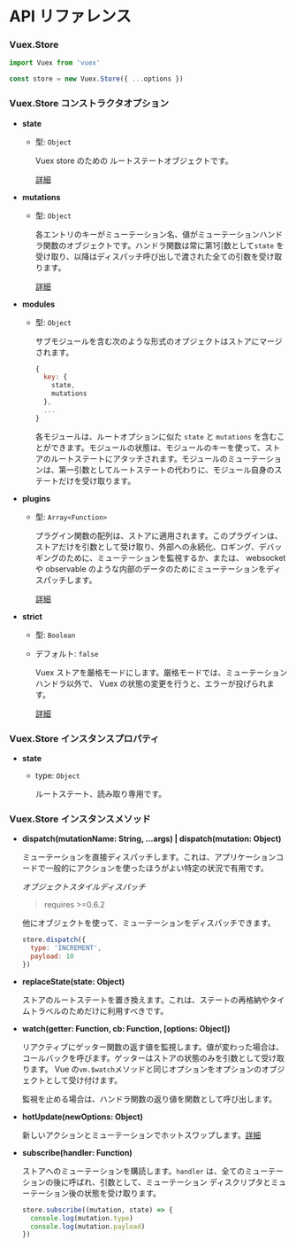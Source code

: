 # API リファレンス

### Vuex.Store

``` js
import Vuex from 'vuex'

const store = new Vuex.Store({ ...options })
```

### Vuex.Store コンストラクタオプション

- **state**

  - 型: `Object`

    Vuex store のための ルートステートオブジェクトです。

    [詳細](state.md)

- **mutations**

  - 型: `Object`

    各エントリのキーがミューテーション名、値がミューテーションハンドラ関数のオブジェクトです。ハンドラ関数は常に第1引数として`state` を受け取り、以降はディスパッチ呼び出しで渡された全ての引数を受け取ります。

    [詳細](mutations.md)

- **modules**

  - 型: `Object`

    サブモジュールを含む次のような形式のオブジェクトはストアにマージされます。

    ``` js
    {
      key: {
        state,
        mutations
      },
      ...
    }
    ```

    各モジュールは、ルートオプションに似た `state` と `mutations` を含むことができます。モジュールの状態は、モジュールのキーを使って、ストアのルートステートにアタッチされます。モジュールのミューテーションは、第一引数としてルートステートの代わりに、モジュール自身のステートだけを受け取ります。

- **plugins**

  - 型: `Array<Function>`

    プラグイン関数の配列は、ストアに適用されます。このプラグインは、ストアだけを引数として受け取り、外部への永続化、ロギング、デバッギングのために、ミューテーションを監視するか、または、 websocket や observable のような内部のデータのためにミューテーションをディスパッチします。

    [詳細](plugins.md)

- **strict**

  - 型: `Boolean`
  - デフォルト: `false`

    Vuex ストアを厳格モードにします。厳格モードでは、ミューテーションハンドラ以外で、 Vuex の状態の変更を行うと、エラーが投げられます。

    [詳細](strict.md)

### Vuex.Store インスタンスプロパティ

- **state**

  - type: `Object`

    ルートステート、読み取り専用です。

### Vuex.Store インスタンスメソッド

- **dispatch(mutationName: String, ...args) | dispatch(mutation: Object)**

  ミューテーションを直接ディスパッチします。これは、アプリケーションコードで一般的にアクションを使ったほうがよい特定の状況で有用です。

  *オブジェクトスタイルディスパッチ*

  > requires >=0.6.2

  他にオブジェクトを使って、ミューテーションをディスパッチできます。

  ``` js
  store.dispatch({
    type: 'INCREMENT',
    payload: 10
  })
  ```

- **replaceState(state: Object)**

  ストアのルートステートを置き換えます。これは、ステートの再格納やタイムトラベルのためだけに利用すべきです。

- **watch(getter: Function, cb: Function, [options: Object])**

  リアクティブにゲッター関数の返す値を監視します。値が変わった場合は、コールバックを呼びます。ゲッターはストアの状態のみを引数として受け取ります。 Vue の`vm.$watch`メソッドと同じオプションをオプションのオブジェクトとして受け付けます。

  監視を止める場合は、ハンドラ関数の返り値を関数として呼び出します。

- **hotUpdate(newOptions: Object)**

  新しいアクションとミューテーションでホットスワップします。[詳細](hot-reload.md)

- **subscribe(handler: Function)**

  ストアへのミューテーションを購読します。`handler` は、全てのミューテーションの後に呼ばれ、引数として、ミューテーション ディスクリプタとミューテーション後の状態を受け取ります。

  ``` js
  store.subscribe((mutation, state) => {
    console.log(mutation.type)
    console.log(mutation.payload)
  })
  ```
